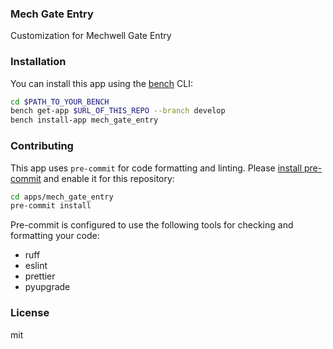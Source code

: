 ### Mech Gate Entry

Customization for Mechwell Gate Entry

### Installation

You can install this app using the [bench](https://github.com/frappe/bench) CLI:

```bash
cd $PATH_TO_YOUR_BENCH
bench get-app $URL_OF_THIS_REPO --branch develop
bench install-app mech_gate_entry
```

### Contributing

This app uses `pre-commit` for code formatting and linting. Please [install pre-commit](https://pre-commit.com/#installation) and enable it for this repository:

```bash
cd apps/mech_gate_entry
pre-commit install
```

Pre-commit is configured to use the following tools for checking and formatting your code:

- ruff
- eslint
- prettier
- pyupgrade

### License

mit
